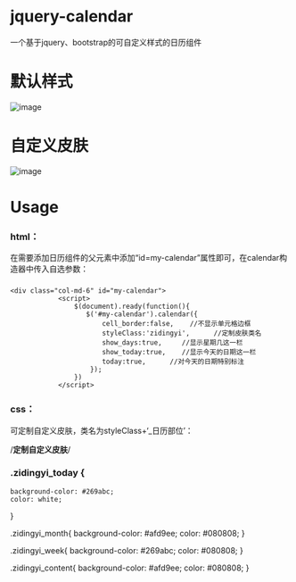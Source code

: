 # jquery-calendar
一个基于jquery、bootstrap的可自定义样式的日历组件

默认样式
========================
 ![image](https://github.com/tangzhirong/jquery-calendar/blob/master/demo2.png)
 
自定义皮肤
=======================
![image](https://github.com/tangzhirong/jquery-calendar/blob/master/demo1.png)


Usage
=======================
### html：
  在需要添加日历组件的父元素中添加“id=my-calendar”属性即可，在calendar构造器中传入自选参数：
### 
    <div class="col-md-6" id="my-calendar">
                <script>
                    $(document).ready(function(){
                       $('#my-calendar').calendar({
                           cell_border:false,    //不显示单元格边框
                           styleClass:'zidingyi',      //定制皮肤类名
                           show_days:true,     //显示星期几这一栏
                           show_today:true,    //显示今天的日期这一栏
                           today:true,      //对今天的日期特别标注
                        });
                    })
                </script>
   </div>
   
### css：
  可定制自定义皮肤，类名为styleClass+‘_日历部位’：
  
  /**********定制自定义皮肤**********/
### .zidingyi_today {
    background-color: #269abc;
    color: white;
 }

 .zidingyi_month{
    background-color: #afd9ee;
    color: #080808;
 }

 .zidingyi_week{
    background-color: #269abc;
    color: #080808;
 }

 .zidingyi_content{
    background-color: #afd9ee;
    color: #080808;
 }
   
